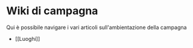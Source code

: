 # Wiki di campagna

Qui è possibile navigare i vari articoli sull'ambientazione della campagna

* [[Luoghi]]